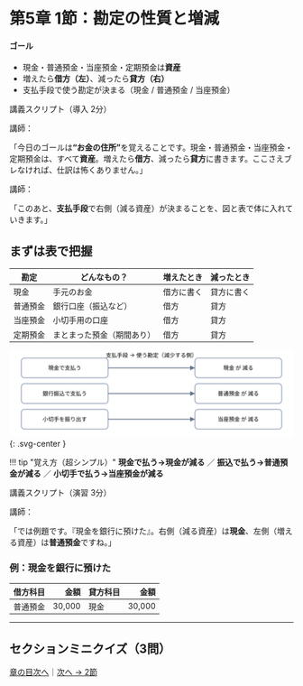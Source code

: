 # 第5章 1節：勘定の性質と増減

<div class="infobox">
  <h4>ゴール</h4>
  <ul>
    <li>現金・普通預金・当座預金・定期預金は<strong>資産</strong></li>
    <li>増えたら<strong>借方（左）</strong>、減ったら<strong>貸方（右）</strong></li>
    <li>支払手段で使う勘定が決まる（<span class="badge">現金</span> / <span class="badge">普通預金</span> / <span class="badge">当座預金</span>）</li>
  </ul>
</div>

<div class="script">
  <p class="cue">講義スクリプト（導入 2分）</p>
  <p class="t">講師：</p>
  <p class="s">「今日のゴールは<strong>“お金の住所”</strong>を覚えることです。現金・普通預金・当座預金・定期預金は、すべて<strong>資産</strong>。増えたら<strong>借方</strong>、減ったら<strong>貸方</strong>に書きます。ここさえブレなければ、仕訳は怖くありません。」</p>
  <p class="t">講師：</p>
  <p class="s">「このあと、<strong>支払手段</strong>で右側（減る資産）が決まることを、図と表で体に入れていきます。」</p>
</div>

## まずは表で把握

| 勘定     | どんなもの？               | 増えたとき | 減ったとき |
| -------- | -------------------------- | ---------- | ---------- |
| 現金     | 手元のお金                 | 借方に書く | 貸方に書く |
| 普通預金 | 銀行口座（振込など）       | 借方       | 貸方       |
| 当座預金 | 小切手用の口座             | 借方       | 貸方       |
| 定期預金 | まとまった預金（期間あり） | 借方       | 貸方       |

![支払手段→勘定の対応](../assets/img/ch05/payment_flow.svg){: .svg-center }

!!! tip "覚え方（超シンプル）"
**現金で払う→現金が減る** ／ **振込で払う→普通預金が減る** ／ **小切手で払う→当座預金が減る**

<div class="script">
  <p class="cue">講義スクリプト（演習 3分）</p>
  <p class="t">講師：</p>
  <p class="s">「では例題です。『現金を銀行に預けた』。右側（減る資産）は<strong>現金</strong>、左側（増える資産）は<strong>普通預金</strong>ですね。」</p>
</div>

### 例：現金を銀行に預けた

| 借方科目 |   金額 | 貸方科目 |   金額 |
| -------- | -----: | -------- | -----: |
| 普通預金 | 30,000 | 現金     | 30,000 |

---

## セクションミニクイズ（3問）

<div id="quiz-ch05-sec1"
     data-quiz-src="../quizzes/ch05-sec1.json"
     data-quiz-id="ch05-sec1"
     data-accounts-src="../assets/data/accounts.ch05.json"></div>

[章の目次へ](index.md)｜[次へ → 2節](02-patterns.md)
